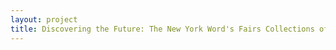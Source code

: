 ```yaml
--- 
layout: project 
title: Discovering the Future: The New York Word's Fairs Collections of 1939 and 1964 at the Museum of the City of New York and the Queens Museum of Art
---
```



